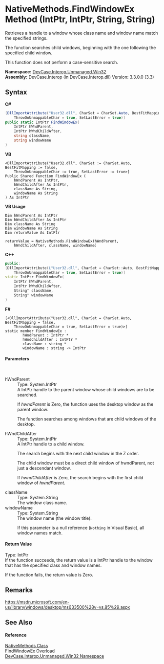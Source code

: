 # NativeMethods.FindWindowEx Method (IntPtr, IntPtr, String, String)
 

Retrieves a handle to a window whose class name and window name match the specified strings. 

 The function searches child windows, beginning with the one following the specified child window. 

 This function does not perform a case-sensitive search.

**Namespace:**&nbsp;<a href="N_DevCase_Interop_Unmanaged_Win32">DevCase.Interop.Unmanaged.Win32</a><br />**Assembly:**&nbsp;DevCase.Interop (in DevCase.Interop.dll) Version: 3.3.0.0 (3.3)

## Syntax

**C#**<br />
``` C#
[DllImportAttribute("User32.dll", CharSet = CharSet.Auto, BestFitMapping = false, 
	ThrowOnUnmappableChar = true, SetLastError = true)]
public static IntPtr FindWindowEx(
	IntPtr hWndParent,
	IntPtr hWndChildAfter,
	string className,
	string windowName
)
```

**VB**<br />
``` VB
<DllImportAttribute("User32.dll", CharSet := CharSet.Auto, BestFitMapping := false, 
	ThrowOnUnmappableChar := true, SetLastError := true>]
Public Shared Function FindWindowEx ( 
	hWndParent As IntPtr,
	hWndChildAfter As IntPtr,
	className As String,
	windowName As String
) As IntPtr
```

**VB Usage**<br />
``` VB Usage
Dim hWndParent As IntPtr
Dim hWndChildAfter As IntPtr
Dim className As String
Dim windowName As String
Dim returnValue As IntPtr

returnValue = NativeMethods.FindWindowEx(hWndParent, 
	hWndChildAfter, className, windowName)
```

**C++**<br />
``` C++
public:
[DllImportAttribute(L"User32.dll", CharSet = CharSet::Auto, BestFitMapping = false, 
	ThrowOnUnmappableChar = true, SetLastError = true)]
static IntPtr FindWindowEx(
	IntPtr hWndParent, 
	IntPtr hWndChildAfter, 
	String^ className, 
	String^ windowName
)
```

**F#**<br />
``` F#
[<DllImportAttribute("User32.dll", CharSet = CharSet.Auto, BestFitMapping = false, 
	ThrowOnUnmappableChar = true, SetLastError = true)>]
static member FindWindowEx : 
        hWndParent : IntPtr * 
        hWndChildAfter : IntPtr * 
        className : string * 
        windowName : string -> IntPtr 

```


#### Parameters
&nbsp;<dl><dt>hWndParent</dt><dd>Type: System.IntPtr<br />A IntPtr handle to the parent window whose child windows are to be searched. 

 If *hwndParent* is Zero, the function uses the desktop window as the parent window. 

 The function searches among windows that are child windows of the desktop.</dd><dt>hWndChildAfter</dt><dd>Type: System.IntPtr<br />A IntPtr handle to a child window. 

 The search begins with the next child window in the Z order. 

 The child window must be a direct child window of hwndParent, not just a descendant window. 

 If *hwndChildAfter* is Zero, the search begins with the first child window of *hwndParent*.</dd><dt>className</dt><dd>Type: System.String<br />The window class name.</dd><dt>windowName</dt><dd>Type: System.String<br />The window name (the window title). 

 If this parameter is a null reference (`Nothing` in Visual Basic), all window names match.</dd></dl>

#### Return Value
Type: IntPtr<br />If the function succeeds, the return value is a IntPtr handle to the window that has the specified class and window names. 

 If the function fails, the return value is Zero.

## Remarks
<a href="https://msdn.microsoft.com/en-us/library/windows/desktop/ms633500%28v=vs.85%29.aspx" target="_blank">https://msdn.microsoft.com/en-us/library/windows/desktop/ms633500%28v=vs.85%29.aspx</a>

## See Also


#### Reference
<a href="T_DevCase_Interop_Unmanaged_Win32_NativeMethods">NativeMethods Class</a><br /><a href="Overload_DevCase_Interop_Unmanaged_Win32_NativeMethods_FindWindowEx">FindWindowEx Overload</a><br /><a href="N_DevCase_Interop_Unmanaged_Win32">DevCase.Interop.Unmanaged.Win32 Namespace</a><br />